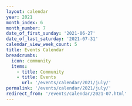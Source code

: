 ```yaml
---
layout: calendar
year: 2021
month_index: 6
month_number: 7
date_of_first_sunday: '2021-06-27'
date_of_last_saturday: '2021-07-31'
calendar_view_week_count: 5
title: Events Calendar
breadcrumbs:
  icon: community
  items:
    - title: Community
    - title: Events
      url: '/events/calendar/2021/july/'
permalink: '/events/calendar/2021/july/'
redirect_from: '/events/calendar/2021-07.html'
---
```

